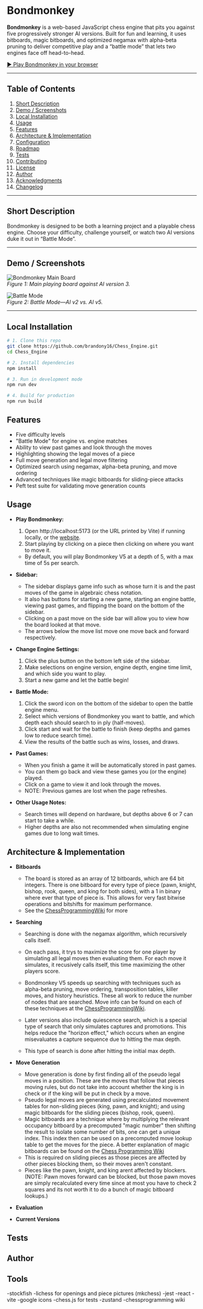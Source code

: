 # Bondmonkey

**Bondmonkey** is a web-based JavaScript chess engine that pits you against five
progressively stronger AI versions. Built for fun and learning, it uses
bitboards, magic bitboards, and optimized negamax with alpha-beta pruning to
deliver competitive play and a “battle mode” that lets two engines face off
head-to-head.

[▶️ Play Bondmonkey in your browser](https://brandony16.github.io/Chess_Engine/)

---

## Table of Contents

1. [Short Description](#short-description)
2. [Demo / Screenshots](#demo--screenshots)
3. [Local Installation](#local-installation)
4. [Usage](#usage)
5. [Features](#features)
6. [Architecture & Implementation](#architecture--implementation)
7. [Configuration](#configuration)
8. [Roadmap](#roadmap)
9. [Tests](#tests)
10. [Contributing](#contributing)
11. [License](#license)
12. [Author](#author)
13. [Acknowledgments](#acknowledgments)
14. [Changelog](#changelog)

---

## Short Description

Bondmonkey is designed to be both a learning project and a playable chess
engine. Choose your difficulty, challenge yourself, or watch two AI versions
duke it out in “Battle Mode”.

---

## Demo / Screenshots

![Bondmonkey Main Board](./assets/screenshot-main.png)  
_Figure 1: Main playing board against AI version 3._

![Battle Mode](./assets/screenshot-battle.png)  
_Figure 2: Battle Mode—AI v2 vs. AI v5._

---

## Local Installation

```bash
# 1. Clone this repo
git clone https://github.com/brandony16/Chess_Engine.git
cd Chess_Engine

# 2. Install dependencies
npm install

# 3. Run in development mode
npm run dev

# 4. Build for production
npm run build
```

<!-- Inlcude note on openings -->

## Features

- Five difficulty levels
- "Battle Mode" for engine vs. engine matches
- Ability to view past games and look through the moves
- Highlighting showing the legal moves of a piece
- Full move generation and legal move filtering
- Optimized search using negamax, alpha-beta pruning, and move ordering
- Advanced techniques like magic bitboards for sliding-piece attacks
- Peft test suite for validating move generation counts

## Usage

- **Play Bondmonkey:**

  1. Open http://localhost:5173 (or the URL printed by Vite) if running locally,
     or the [website](https://brandony16.github.io/Chess_Engine/).
  2. Start playing by clicking on a piece then clicking on where you want to
     move it.

  - By default, you will play Bondmonkey V5 at a depth of 5, with a max time of
    5s per search.

- **Sidebar:**

  - The sidebar displays game info such as whose turn it is and the past moves
    of the game in algebraic chess notation.
  - It also has buttons for starting a new game, starting an engine battle,
    viewing past games, and flipping the board on the bottom of the sidebar.
  - Clicking on a past move on the side bar will allow you to view how the board
    looked at that move.
  - The arrows below the move list move one move back and forward respectively.

- **Change Engine Settings:**

  1. Click the plus button on the bottom left side of the sidebar.
  2. Make selections on engine version, engine depth, engine time limit, and
     which side you want to play.
  3. Start a new game and let the battle begin!

- **Battle Mode:**

  1. Click the sword icon on the bottom of the sidebar to open the battle engine
     menu.
  2. Select which versions of Bondmonkey you want to battle, and which depth
     each should search to in ply (half-moves).
  3. Click start and wait for the battle to finish (keep depths and games low to
     reduce search time).
  4. View the results of the battle such as wins, losses, and draws.

- **Past Games:**

  - When you finish a game it will be automatically stored in past games.
  - You can them go back and view these games you (or the engine) played.
  - Click on a game to view it and look through the moves.
  - NOTE: Previous games are lost when the page refreshes.

- **Other Usage Notes:**
  - Search times will depend on hardware, but depths above 6 or 7 can start to
    take a while.
  - Higher depths are also not recommended when simulating engine games due to
    long wait times.

## Architecture & Implementation

- **Bitboards**

  - The board is stored as an array of 12 bitboards, which are 64 bit integers.
    There is one bitboard for every type of piece (pawn, knight, bishop, rook,
    queen, and king for both sides), with a 1 in binary where ever that type of
    piece is. This allows for very fast bitwise operations and bitshifts for
    maximum performance.
  - See the
    [ChessProgrammingWiki](https://www.chessprogramming.org/Bitboard_Board-Definition)
    for more

- **Searching**

  - Searching is done with the negamax algorithm, which recursively calls
    itself.
  - On each pass, it trys to maximize the score for one player by simulating all
    legal moves then evaluating them. For each move it simulates, it recusively
    calls itself, this time maximizing the other players score.
  - Bondmonkey V5 speeds up searching with techniques such as alpha-beta
    pruning, move ordering, transposition tables, killer moves, and history
    heuristics. These all work to reduce the number of nodes that are searched.
    Move info can be found on each of these techniques at the
    [ChessProgrammingWiki](https://www.chessprogramming.org/Main_Page).

  - Later versions also include quiescence search, which is a special type of
    search that only simulates captures and promotions. This helps reduce the
    "horizon effect," which occurs when an engine misevaluates a capture
    sequence due to hitting the max depth.
  - This type of search is done after hitting the initial max depth.

- **Move Generation**
  - Move generation is done by first finding all of the pseudo legal moves in a
    position. These are the moves that follow that pieces moving rules, but do
    not take into account whether the king is in check or if the king will be
    put in check by a move.
  - Pseudo legal moves are generated using precalculated movement tables for
    non-sliding pieces (king, pawn, and knight); and using magic bitboards for
    the sliding pieces (bishop, rook, queen).
  - Magic bitboards are a technique where by multiplying the relevant occupancy
    bitboard by a precomputed "magic number" then shifting the result to isolate
    some number of bits, one can get a unique index. This index then can be used
    on a precomputed move lookup table to get the moves for the piece. A better
    explanation of magic bitboards can be found on the
    [Chess Programming Wiki](https://www.chessprogramming.org/Magic_Bitboards)
  - This is required on sliding pieces as those pieces are affected by other
    pieces blocking them, so their moves aren't constant.
  - Pieces like the pawn, knight, and king arent affected by blockers. (NOTE:
    Pawn moves forward can be blocked, but those pawn moves are simply
    recalculated every time since at most you have to check 2 squares and its
    not worth it to do a bunch of magic bitboard lookups.)
    
- **Evaluation**

- **Current Versions**

## Tests

<!-- clone the repo then run npm test for all suites, or npm run [FILE_NAME] for a specific suite -->
<!-- For perft tests, go into the file then comment out the cases you dont want, and add any cases you do want -->

## Author

<!-- Made by brandon young 2025 -->

## Tools

<!-- Get links to all of these and maybe icons -->

-stockfish -lichess for openings and piece pictures (mkchess) -jest -react -vite
-google icons -chess.js for tests -zustand -chessprogramming wiki
